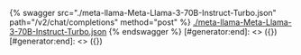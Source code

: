[#generator:start]: <> ({ "template": "openapi" })
[#generator:start]: <> ({ "template": "openapi" })
{% swagger src="./meta-llama-Meta-Llama-3-70B-Instruct-Turbo.json" path="/v2/chat/completions" method="post" %}
[./meta-llama-Meta-Llama-3-70B-Instruct-Turbo.json](./meta-llama-Meta-Llama-3-70B-Instruct-Turbo.json)
{% endswagger %}
[#generator:end]: <> ({})
[#generator:end]: <> ({})